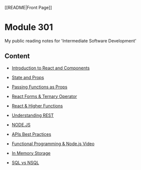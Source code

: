 [[README|Front Page]]
# Module 301

My public reading notes for 'Intermediate Software Development'

## Content

- [Introduction to React and Components](./class01/class01.md)

- [State and Props](./class02/class02.md)

- [Passing Functions as Props](./class03/class03.md)

- [React Forms & Ternary Operator](./class04/class04.md)

- [React & Higher Functions](./class05/class05.md)

- [Understanding REST](./class06/class06.md)

- [NODE.JS](./class07/class07.md)

- [APIs Best Practices](./class08/class08.md)

- [Functional Programming & Node.js Video](./class09/class09.md)

- [In Memory Storage](./class10/class10.md)

* [SQL vs NSQL](./class11/class11.md)